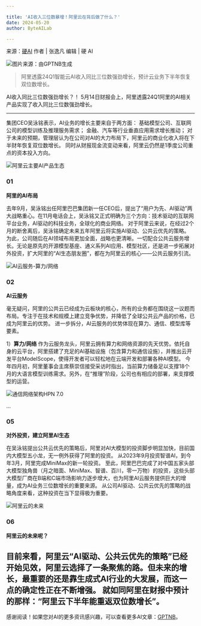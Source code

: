 ```yaml
---

title: 'AI收入三位数暴增！阿里云在背后做了什么？'
date: 2024-05-20
author: ByteAILab

---
```


来源：[硬AI](https://mp.weixin.qq.com/s/-RDjlLKHcUXrxv7tPChHQA)
作者 | 张逸凡
编辑 | 硬 AI

![图片来源：由GPTNB生成](http://www.jesonc.com/upload/3B33CB85B496C0CB6FBA4C2BD79320AD/1715925115011/FuhbJbSkTps4b_O3aksPnq1VpNjy.png)

>阿里透露24Q1智能云AI收入同比三位数强劲增长，预计云业务下半年恢复双位数增长。

AI收入同比三位数强劲增长？！
5月14日财报会上，阿里透露24Q1阿里的AI相关产品实现了收入同比三位数强劲增长。

---

集团CEO吴泳铭表示，AI业务的增长主要来自于两方面：
基础模型公司、互联网公司的模型训练及推理服务需求；
金融、汽车等行业垂直应用需求增长推动；
对于未来的预期，管理层认为在公司对AI的大力布局下，阿里云的商业化收入将在下半财年恢复双位数增长。
同时从财报现金流变动来看，阿里云仍然是1季度公司重点的资本投入方向。

![阿里云主要AI产品生态](http://www.jesonc.com/FjYAq5S8kq10KJLe-fP0S6HQQ_kr)

### 01
**阿里的AI布局**

去年9月，吴泳铭出任阿里巴巴集团新一任CEO后，提出了“用户为先、AI驱动”两大战略重心。在11月电话会上，吴泳铭又正式明确为三个方向：技术驱动的互联网平台业务，AI驱动的科技业务，全球化的商业网络。
对于阿里云来说，在经过2个月的断舍离后，吴泳铭确定未来五年阿里云将实施AI驱动、公共云优先的策略。
为此，公司随后在AI领域布局更加全面，战略也更清晰。一切配合公共云服务增长。无论是原先的开源模型基座、通义系列AI应用、模型社区，还是进一步拓展对外投资，扩大阿里的“AI生态朋友圈”，都在为阿里云的核心——公共云服务引流。

![AI云服务-算力/网络](http://www.jesonc.com/FhbzBL0npP4xn4tSYA38IFfHYd5Z)

### 02
**AI云服务**

毫无疑问，阿里的公共云已经成为云板块的核心，所有的业务都在围绕这一议题而布局。专注于在技术和规模上建立竞争优势，并降低了全球公共云产品的价格，已成为阿里云的优势。
进一步拆分，AI云服务的优势体现在算力、通信、模型库等要素。

1）**算力/网络**
作为云服务龙头，阿里云拥有算力和网络资源的先天优势。依托自身的云平台，阿里搭建了充足的AI基础设施（包含算力和通信设施），并推出云开发平台ModelScope，使得开发者可以轻松地在云端开发和部署各种AI模型。
今年四月初，阿里董事会主席蔡崇信接受采访时指出，当前算力储备足以支撑18个月的大语言模型训练需求。另外，在“推理”阶段，公司也有相应的部署，来支撑模型的运营。

![通信网络架构HPN 7.0](http://www.jesonc.com/FhbzBL0npP4xn4tSYA38IFfHYd5Z)

...

### 05
**对外投资，建立阿里AI生态**

在吴泳铭提出公共云优先的策略后，阿里对AI大模型的投资脚步明显加快，目前国内大模型五小龙，无一例外获得了阿里的投资。
从2023年9月投资智谱AI，到今年3月，阿里完成MiniMax的新一轮投资。
至此，阿里巴巴完成了对中国五家头部大模型独角兽（月之暗面、MiniMax、智谱、百川，零一万物）的投资，这些头部大模型厂商在B端和C端市场影响力逐步增大，也为阿里AI云服务提供巨大的增量，成为AI业务三位数增长的重要来源。
从公司AI驱动、公共云优先的策略的战略角度来看，这种投资在当下显得极为重要。

![阿里云的未来](http://www.jesonc.com/FhuJy0NrKIzLrPGT_2IegRwxkjNL)

### 06
**阿里云的未来呢？**

目前来看，阿里云“AI驱动、公共云优先的策略”已经开始见效，阿里云选择了一条聚焦的路。但未来的增长，最重要的还是靠生成式AI行业的大发展，而这一点的确定性正在不断增强。
就如同阿里在财报中预计的那样：“阿里云下半年能重返双位数增长”。
---
感谢阅读！如果您对AI的更多资讯感兴趣，可以查看更多AI文章：[GPTNB](https://gptnb.com)。